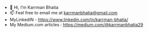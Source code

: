 - 👋 Hi, I’m Karrman Bhatia
- 📫 Feel free to email me at karrmanbhatia@gmail.com
- MyLinkediN - https://www.linkedin.com/in/karrman-bhatia/
- My Medium.com articles : https://medium.com/@karrmanbhatia29

<!---
Karrmanbhatia/Karrmanbhatia is a ✨ special ✨ repository because its `README.md` (this file) appears on your GitHub profile.
You can click the Preview link to take a look at your changes.
--->
